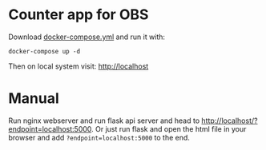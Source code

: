 # Counter app for OBS
Download [docker-compose.yml](https://raw.githubusercontent.com/TheTrueCoder/stream-counter/main/docker-compose.yml) and run it with:

`docker-compose up -d`

Then on local system visit: [http://localhost](http://localhost)

# Manual
Run nginx webserver and run flask api server and head to [http://localhost/?endpoint=localhost:5000](http://localhost/?endpoint=localhost:5000). Or just run flask and open the html file in your browser and add `?endpoint=localhost:5000` to the end.